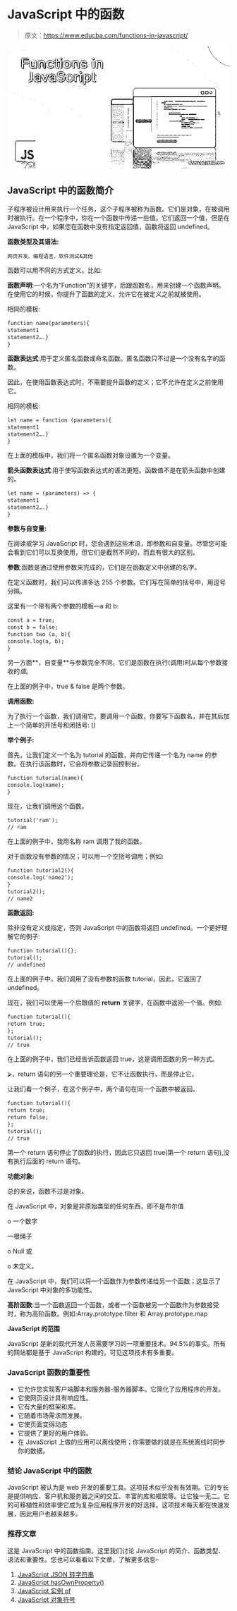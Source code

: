 # JavaScript 中的函数

> 原文：<https://www.educba.com/functions-in-javascript/>

![Functions in JavaScript](img/a06b826d312923ee181045248b28cf86.png)



## JavaScript 中的函数简介

子程序被设计用来执行一个任务，这个子程序被称为函数。它们是对象，在被调用时被执行。在一个程序中，你在一个函数中传递一些值。它们返回一个值，但是在 JavaScript 中，如果您在函数中没有指定返回值，函数将返回 undefined。

**函数类型及其语法:**

<small>网页开发、编程语言、软件测试&其他</small>

函数可以用不同的方式定义。比如:

**函数声明**:一个名为“Function”的关键字，后跟函数名，用来创建一个函数声明。在使用它的时候，你提升了函数的定义，允许它在被定义之前就被使用。

相同的模板:

```
function name(parameters){
statement1
statement2….}
}
```

**函数表达式**:用于定义匿名函数或命名函数。匿名函数只不过是一个没有名字的函数。

因此，在使用函数表达式时，不需要提升函数的定义；它不允许在定义之前使用它。

相同的模板:

```
let name = function (parameters){
statement1
statement2….}
}
```

在上面的模板中，我们将一个匿名函数对象设置为一个变量。

**箭头函数表达式**:用于使写函数表达式的语法更短。函数值不是在箭头函数中创建的。

```
let name = (parameters) => {
statement1
statement2….}
}
```

**参数与自变量:**

在阅读或学习 JavaScript 时，您会遇到这些术语，即参数和自变量。尽管您可能会看到它们可以互换使用，但它们是截然不同的，而且有很大的区别。

**参数**:函数是通过使用参数来完成的，它们是在函数定义中创建的名字。

在定义函数时，我们可以传递多达 255 个参数。它们写在简单的括号中，用逗号分隔。

这里有一个带有两个参数的模板—a 和 b:

```
const a = true;
const b = false;
function two (a, b){
console.log(a, b);
}
```

另一方面**，自变量**与参数完全不同。它们是函数在执行(调用)时从每个参数接收的*值*。

在上面的例子中，true & false 是两个参数。

**调用函数:**

为了执行一个函数，我们调用它。要调用一个函数，你要写下函数名，并在其后加上一个简单的开括号和闭括号: ()

**举个例子:**

首先，让我们定义一个名为 tutorial 的函数，并向它传递一个名为 name 的参数。在执行该函数时，它会将参数记录回控制台。

```
function tutorial(name){
console.log(name);
}
```

现在，让我们调用这个函数。

```
tutorial('ram');
// ram
```

在上面的例子中，我用名称 ram 调用了我的函数。

对于函数没有参数的情况；可以用一个空括号调用；例如:

```
function tutorial2(){
console.log('name2’);
}
tutorial2();
// name2
```

**函数返回:**

除非没有定义或指定，否则 JavaScript 中的函数将返回 undefined。一个更好理解它的例子:

```
function tutorial(){};
tutorial();
// undefined
```

在上面的例子中，我们调用了没有参数的函数 tutorial，因此，它返回了 undefined。

现在，我们可以使用一个后跟值的 **return** 关键字，在函数中返回一个值。例如:

```
function tutorial(){
return true;
};
tutorial();
// true
```

在上面的例子中，我们已经告诉函数返回 true，这是调用函数的另一种方式。

⮚，return 语句的另一个重要理论是，它不让函数执行，而是停止它。

让我们看一个例子，在这个例子中，两个语句在同一个函数中被返回。

```
function tutorial(){
return true;
return false;
};
tutorial();
// true
```

第一个 return 语句停止了函数的执行，因此它只返回 true(第一个 return 语句),没有执行后面的 return 语句。

**功能对象:**

总的来说，函数不过是对象。

在 JavaScript 中，对象是非原始类型的任何东西，即不是布尔值

o 一个数字

一根绳子

o Null 或

o 未定义。

在 JavaScript 中，我们可以将一个函数作为参数传递给另一个函数；这显示了 JavaScript 中对象的多功能性。

**高阶函数**:当一个函数返回一个函数，或者一个函数被另一个函数作为参数接受时，称为高阶函数。例如:Array.prototype.filter 和 Array.prototype.map

**JavaScript 的范围**

JavaScript 是新的现代开发人员需要学习的一项重要技术。94.5%的事实。所有的网站都是基于 JavaScript 构建的，可见这项技术有多重要。

### JavaScript 函数的重要性

*   它允许您实现客户端脚本和服务器-服务器脚本。它简化了应用程序的开发。
*   它使网页设计具有响应性。
*   它有大量的框架和库。
*   它随着市场需求而发展。
*   它使页面变得动态
*   它提供了更好的用户体验。
*   在 JavaScript 上做的应用可以离线使用；你需要做的就是在系统离线时同步你的数据。

### 结论 JavaScript 中的函数

JavaScript 被认为是 web 开发的重要工具。这项技术似乎没有有效期。它的专长是提供响应、客户机和服务器之间的交互、丰富的库和框架等。让它独一无二。它的可移植性和效率使它成为复杂应用程序开发的好选择。这项技术每天都在快速发展，因此用户也越来越多。

### 推荐文章

这是 JavaScript 中的函数指南。这里我们讨论 JavaScript 的简介、函数类型、语法和重要性。您也可以看看以下文章，了解更多信息–

1.  [JavaScript JSON 转字符串](https://www.educba.com/javascript-json-to-string/)
2.  [JavaScript hasOwnProperty()](https://www.educba.com/javascript-hasownproperty/)
3.  [JavaScript 实例 of](https://www.educba.com/javascript-instanceof/)
4.  [JavaScript 对象符号](https://www.educba.com/javascript-object-notation/)






